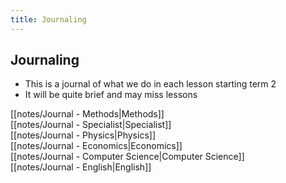 ```yaml
---
title: Journaling
---
```


## Journaling
- This is a journal of what we do in each lesson starting term 2
- It will be quite brief and may miss lessons

[[notes/Journal - Methods|Methods]]  
[[notes/Journal - Specialist|Specialist]]  
[[notes/Journal - Physics|Physics]]  
[[notes/Journal - Economics|Economics]]  
[[notes/Journal - Computer Science|Computer Science]]  
[[notes/Journal - English|English]]  





